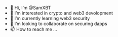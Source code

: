 - 👋 Hi, I’m @SamXBT
- 👀 I’m interested in crypto and web3 devolopment 
- 🌱 I’m currently learning web3 security 
- 💞️ I’m looking to collaborate on securing dapps 
- 📫 How to reach me ...

<!---
SamXBT/SamXBT is a ✨ special ✨ repository because its `README.md` (this file) appears on your GitHub profile.
You can click the Preview link to take a look at your changes.
--->
